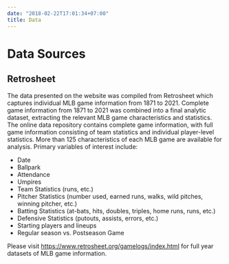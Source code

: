 ```yaml
---
date: "2018-02-22T17:01:34+07:00"
title: Data
---
```


# Data Sources

## Retrosheet

The data presented on the website was compiled from Retrosheet which captures individual MLB game information from 1871 to 2021. Complete game information from 1871 to 2021 was combined into a final analytic dataset, extracting the relevant MLB game characteristics and statistics. The online data repository contains complete game information, with full game information consisting of team statistics and individual player-level statistics. More than 125 characteristics of each MLB game are available for analysis. Primary variables of interest include: 

- Date
- Ballpark
- Attendance
- Umpires
- Team Statistics (runs, etc.)
- Pitcher Statistics (number used, earned runs, walks, wild pitches, winning pitcher, etc.)
- Batting Statistics (at-bats, hits, doubles, triples, home runs, runs, etc.)
- Defensive Statistics (putouts, assists, errors, etc.)
- Starting players and lineups
- Regular season vs. Postseason Game

Please visit https://www.retrosheet.org/gamelogs/index.html for full year datasets of MLB game information. 